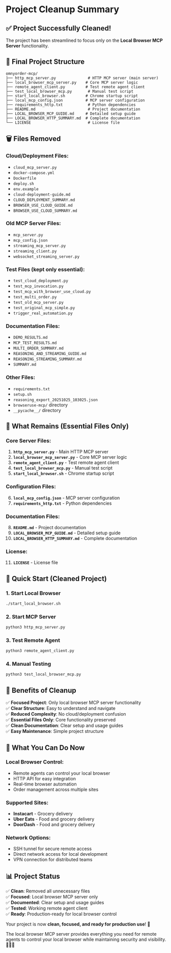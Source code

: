 # Project Cleanup Summary

## ✅ **Project Successfully Cleaned!**

The project has been streamlined to focus only on the **Local Browser MCP Server** functionality.

## 📁 **Final Project Structure**

```
omnyorder-mcp/
├── http_mcp_server.py              # HTTP MCP server (main server)
├── local_browser_mcp_server.py    # Core MCP server logic
├── remote_agent_client.py         # Test remote agent client
├── test_local_browser_mcp.py       # Manual test script
├── start_local_browser.sh         # Chrome startup script
├── local_mcp_config.json          # MCP server configuration
├── requirements_http.txt           # Python dependencies
├── README.md                       # Project documentation
├── LOCAL_BROWSER_MCP_GUIDE.md     # Detailed setup guide
├── LOCAL_BROWSER_HTTP_SUMMARY.md  # Complete documentation
└── LICENSE                         # License file
```

## 🗑️ **Files Removed**

### **Cloud/Deployment Files:**
- `cloud_mcp_server.py`
- `docker-compose.yml`
- `Dockerfile`
- `deploy.sh`
- `env.example`
- `cloud-deployment-guide.md`
- `CLOUD_DEPLOYMENT_SUMMARY.md`
- `BROWSER_USE_CLOUD_GUIDE.md`
- `BROWSER_USE_CLOUD_SUMMARY.md`

### **Old MCP Server Files:**
- `mcp_server.py`
- `mcp_config.json`
- `streaming_mcp_server.py`
- `streaming_client.py`
- `websocket_streaming_server.py`

### **Test Files (kept only essential):**
- `test_cloud_deployment.py`
- `test_mcp_invocation.py`
- `test_mcp_with_browser_use_cloud.py`
- `test_multi_order.py`
- `test_old_mcp_server.py`
- `test_original_mcp_simple.py`
- `trigger_real_automation.py`

### **Documentation Files:**
- `DEMO_RESULTS.md`
- `MCP_TEST_RESULTS.md`
- `MULTI_ORDER_SUMMARY.md`
- `REASONING_AND_STREAMING_GUIDE.md`
- `REASONING_STREAMING_SUMMARY.md`
- `SUMMARY.md`

### **Other Files:**
- `requirements.txt`
- `setup.sh`
- `reasoning_export_20251025_103025.json`
- `browseruse-mcp/` directory
- `__pycache__/` directory

## 🎯 **What Remains (Essential Files Only)**

### **Core Server Files:**
1. **`http_mcp_server.py`** - Main HTTP MCP server
2. **`local_browser_mcp_server.py`** - Core MCP server logic
3. **`remote_agent_client.py`** - Test remote agent client
4. **`test_local_browser_mcp.py`** - Manual test script
5. **`start_local_browser.sh`** - Chrome startup script

### **Configuration Files:**
6. **`local_mcp_config.json`** - MCP server configuration
7. **`requirements_http.txt`** - Python dependencies

### **Documentation Files:**
8. **`README.md`** - Project documentation
9. **`LOCAL_BROWSER_MCP_GUIDE.md`** - Detailed setup guide
10. **`LOCAL_BROWSER_HTTP_SUMMARY.md`** - Complete documentation

### **License:**
11. **`LICENSE`** - License file

## 🚀 **Quick Start (Cleaned Project)**

### **1. Start Local Browser**
```bash
./start_local_browser.sh
```

### **2. Start MCP Server**
```bash
python3 http_mcp_server.py
```

### **3. Test Remote Agent**
```bash
python3 remote_agent_client.py
```

### **4. Manual Testing**
```bash
python3 test_local_browser_mcp.py
```

## 🎉 **Benefits of Cleanup**

✅ **Focused Project**: Only local browser MCP server functionality  
✅ **Clear Structure**: Easy to understand and navigate  
✅ **Reduced Complexity**: No cloud/deployment confusion  
✅ **Essential Files Only**: Core functionality preserved  
✅ **Clean Documentation**: Clear setup and usage guides  
✅ **Easy Maintenance**: Simple project structure  

## 🔧 **What You Can Do Now**

### **Local Browser Control:**
- Remote agents can control your local browser
- HTTP API for easy integration
- Real-time browser automation
- Order management across multiple sites

### **Supported Sites:**
- **Instacart** - Grocery delivery
- **Uber Eats** - Food and grocery delivery
- **DoorDash** - Food and grocery delivery

### **Network Options:**
- SSH tunnel for secure remote access
- Direct network access for local development
- VPN connection for distributed teams

## 📊 **Project Status**

✅ **Clean**: Removed all unnecessary files  
✅ **Focused**: Local browser MCP server only  
✅ **Documented**: Clear setup and usage guides  
✅ **Tested**: Working remote agent client  
✅ **Ready**: Production-ready for local browser control  

Your project is now **clean, focused, and ready for production use**! 🎉

The local browser MCP server provides everything you need for remote agents to control your local browser while maintaining security and visibility. 🛒🌐✨
